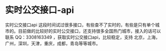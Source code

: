# 实时公交接口-api
实时公交接口api
这段时间试过很多接口，有些查不了实时的，有些是只有单个城市的。目前做的比较好的实时公交接口，还支持很多全国热门城市，接入的话可以 联系  QQ：3308163349 ，获取实时公交接口api，比较稳定，支持 北京，上海，广州，深圳，天津，重庆，成都，青岛等等城市。
